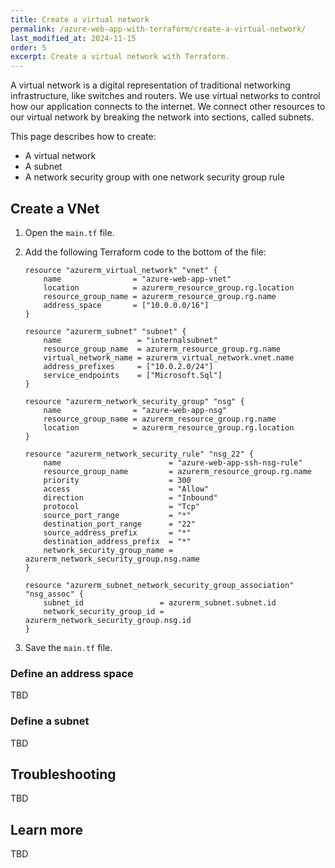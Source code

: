 ```yaml
---
title: Create a virtual network
permalink: /azure-web-app-with-terraform/create-a-virtual-network/
last_modified_at: 2024-11-15
order: 5
excerpt: Create a virtual network with Terraform.
---
```


A virtual network is a digital representation of traditional networking infrastructure, like switches and routers. We use virtual networks to control how our application connects to the internet. We connect other resources to our virtual network by breaking the network into sections, called subnets.

This page describes how to create:

- A virtual network
- A subnet
- A network security group with one network security group rule

## Create a VNet

1. Open the `main.tf` file.
1. Add the following Terraform code to the bottom of the file:

    ```hcl
    resource "azurerm_virtual_network" "vnet" {
        name                = "azure-web-app-vnet"
        location            = azurerm_resource_group.rg.location
        resource_group_name = azurerm_resource_group.rg.name
        address_space       = ["10.0.0.0/16"]
    }

    resource "azurerm_subnet" "subnet" {
        name                 = "internalsubnet"
        resource_group_name  = azurerm_resource_group.rg.name
        virtual_network_name = azurerm_virtual_network.vnet.name
        address_prefixes     = ["10.0.2.0/24"]
        service_endpoints    = ["Microsoft.Sql"]
    }

    resource "azurerm_network_security_group" "nsg" {
        name                = "azure-web-app-nsg"
        resource_group_name = azurerm_resource_group.rg.name
        location            = azurerm_resource_group.rg.location
    }

    resource "azurerm_network_security_rule" "nsg_22" {
        name                        = "azure-web-app-ssh-nsg-rule"
        resource_group_name         = azurerm_resource_group.rg.name
        priority                    = 300
        access                      = "Allow"
        direction                   = "Inbound"
        protocol                    = "Tcp"
        source_port_range           = "*"
        destination_port_range      = "22"
        source_address_prefix       = "*"
        destination_address_prefix  = "*"
        network_security_group_name = azurerm_network_security_group.nsg.name
    }

    resource "azurerm_subnet_network_security_group_association" "nsg_assoc" {
        subnet_id                 = azurerm_subnet.subnet.id
        network_security_group_id = azurerm_network_security_group.nsg.id
    }
    ```

1. Save the `main.tf` file.

### Define an address space

TBD

### Define a subnet

TBD


## Troubleshooting

TBD

## Learn more

TBD

